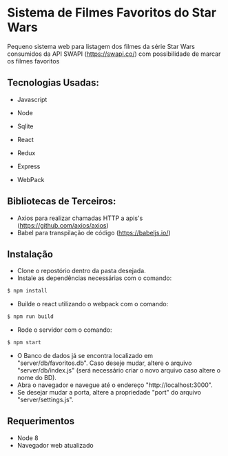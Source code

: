 
# Sistema de Filmes Favoritos do Star Wars

Pequeno sistema web para listagem dos filmes da série Star Wars consumidos da API SWAPI (https://swapi.co/) com possibilidade de marcar os filmes favoritos

## Tecnologias Usadas:

- Javascript

- Node

- Sqlite

- React

- Redux

- Express

- WebPack

## Bibliotecas de Terceiros:

- Axios para realizar chamadas HTTP a apis's (https://github.com/axios/axios)
- Babel para transpilação de código (https://babeljs.io/)

## Instalação

- Clone o repostório dentro da pasta desejada.
- Instale as dependências necessárias com o comando:
```bash
$ npm install
```
- Builde o react utilizando o webpack com o comando:
```bash
$ npm run build
```
- Rode o servidor com o comando:
```bash
$ npm start
```
- O Banco de dados já se encontra localizado em "server/db/favoritos.db". Caso deseje mudar, altere o arquivo "server/db/index.js" (será necessário criar o novo arquivo caso altere o nome do BD).
- Abra o navegador e navegue até o endereço "http://localhost:3000".
- Se desejar mudar a porta, altere a propriedade "port" do arquivo "server/settings.js".

## Requerimentos

- Node 8
- Navegador web atualizado



